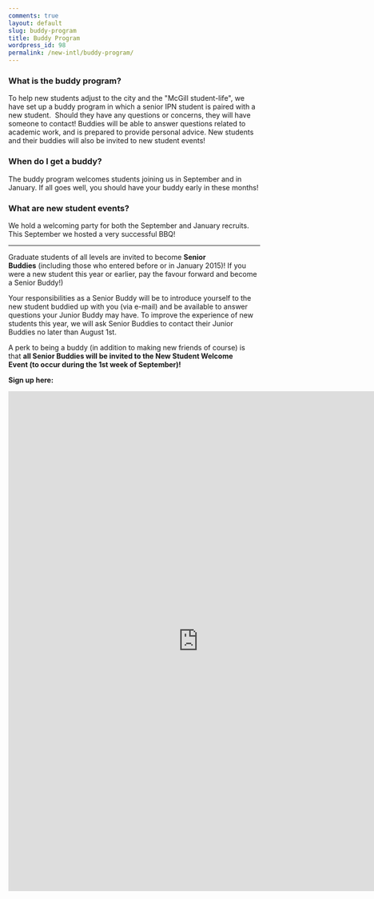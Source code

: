 ```yaml
---
comments: true
layout: default
slug: buddy-program
title: Buddy Program
wordpress_id: 98
permalink: /new-intl/buddy-program/
---
```


### **What is the buddy program?**

To help new students adjust to the city and the "McGill student-life", we have set up a buddy program in which a senior IPN student is paired with a new student.  Should they have any questions or concerns, they will have someone to contact! Buddies will be able to answer questions related to academic work, and is prepared to provide personal advice. New students and their buddies will also be invited to new student events!

### **When do I get a buddy?**

The buddy program welcomes students joining us in September and in January. If all goes well, you should have your buddy early in these months!

### **What are new student events?**

We hold a welcoming party for both the September and January recruits. This September we hosted a very successful BBQ!

___________________________________________



Graduate students of all levels are invited to become **Senior Buddies** (including those who entered before or in January 2015)! If you were a new student this year or earlier, pay the favour forward and become a Senior Buddy!)

Your responsibilities as a Senior Buddy will be to introduce yourself to the new student buddied up with you (via e-mail) and be available to answer questions your Junior Buddy may have. To improve the experience of new students this year, we will ask Senior Buddies to contact their Junior Buddies no later than August 1st.

A perk to being a buddy (in addition to making new friends of course) is that **all Senior Buddies will be invited to the New Student Welcome Event **(to occur during the 1st week of September)**!**

**Sign up here:**

<iframe src="https://docs.google.com/forms/d/1fQrqH22C6-nMk0NDHJ-bj9VBS2RqMGIoFinjoo1mWEY/viewform?embedded=true" width="760" height="1000" frameborder="0" marginheight="0" marginwidth="0">Loading...</iframe>